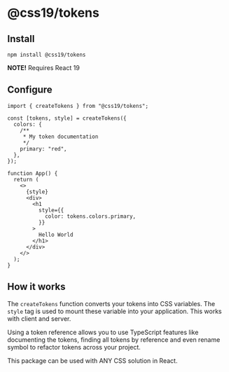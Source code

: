 # @css19/tokens

## Install

```shell
npm install @css19/tokens
```

**NOTE!** Requires React 19

## Configure

```tsx
import { createTokens } from "@css19/tokens";

const [tokens, style] = createTokens({
  colors: {
    /**
     * My token documentation
     */
    primary: "red",
  },
});

function App() {
  return (
    <>
      {style}
      <div>
        <h1
          style={{
            color: tokens.colors.primary,
          }}
        >
          Hello World
        </h1>
      </div>
    </>
  );
}
```

## How it works

The `createTokens` function converts your tokens into CSS variables. The `style` tag is used to mount these variable into your application. This works with client and server.

Using a token reference allows you to use TypeScript features like documenting the tokens, finding all tokens by reference and even rename symbol to refactor tokens across your project.

This package can be used with ANY CSS solution in React.
